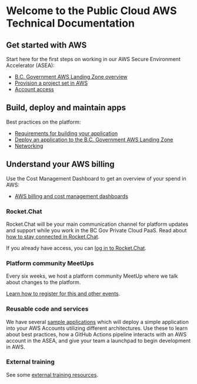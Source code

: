 # Welcome to the Public Cloud AWS Technical Documentation

## Get started with AWS

Start here for the first steps on working in our AWS Secure Environment Accelerator (ASEA):

* [B.C. Government AWS Landing Zone overview](get-started-with-aws/bc-govs-aws-landing-zone-overview.md)
* [Provision a project set in AWS](../welcome/provision-a-project-set.md)
* [Account access](../welcome/provision-a-project-set.md#accessing-your-project-set)

## Build, deploy and maintain apps

Best practices on the platform:

* [Requirements for building your application](design-build-and-deploy-an-application/requirements-for-building-your-application.md)
* [Deploy an application to the  B.C. Government AWS Landing Zone](design-build-and-deploy-an-application/deploy-an-app-to-the-aws-landing-zone.md)
* [Networking](design-build-and-deploy-an-application/networking.md)

<!--
Make sure to keep the page titles with the exact name of pages throughout the documentation

E.g "Deploy an application to the  B.C. Government AWS Landing Zone" cannot be called Build and deploy an application" as well.  This helps avoid any confusion to the user and our naming  through our public tech docs

* Maintain an application (coming soon) 
* Retire an application (coming soon) 
-->

## Understand your AWS billing

Use the Cost Management Dashboard to get an overview of your spend in AWS:

* [AWS billing and cost management dashboards](understanding-your-aws-bill/aws-billing-and-cost-management-dashboard-via-quicksight.md)

<!-- ## Training and learning

Relevant technical information about the components that make up the AWS Secure Environment Accelerator (ASEA). -->

<!-- ### Learn about the AWS Secure Environment Accelerator (ASEA) -->
<!-- * [Technical architecture](technical-architecture.md) -->
<!-- * [Networking](design-build-and-deploy-an-application/networking.md) -->

### Rocket.Chat

Rocket.Chat will be your main communication channel for platform updates and support while you work in the BC Gov Private Cloud PaaS. Read about [how to stay connected in Rocket.Chat](https://digital.gov.bc.ca/cloud/services/public/get-support/#contact).

If you already have access, you can
[log in to Rocket.Chat](https://chat.developer.gov.bc.ca).

### Platform community MeetUps

Every six weeks, we host a platform community MeetUp where we talk about changes to the platform.

[Learn how to register for this and other events](https://digital.gov.bc.ca/cloud/services/public/get-support/#contact).

### Reusable code and services

We have several [sample applications](design-build-and-deploy-an-application/deploy-an-app-to-the-aws-landing-zone.md#sample-applications) which will deploy a simple application into your AWS Accounts utilizing different architectures. Use these to learn about best practices, how a GitHub Actions pipeline interacts with an AWS account in the ASEA, and give your team a launchpad to begin development in AWS.

### External training

See some [external training resources](https://digital.gov.bc.ca/cloud/services/public/get-support/#training).

<!-- ## Get support on the platform
* [Troubleshooting and support](troubleshooting-and-support.md) -->